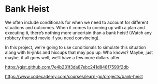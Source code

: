# Bank Heist

We often include conditionals for when we need to account for different situations and outcomes. When it comes to coming up with a plan and executing it, there’s nothing more uncertain than a bank heist! (Watch any robbery themed movie if you need convincing).

In this project, we’re going to use conditionals to simulate this situation along with hi-jinks and hiccups that may pop up. Who knows? Maybe, just maybe, if all goes well, we’ll have a few more dollars after.

<https://gist.github.com/7e4b231f3da87ebc241d848f7590f2db>

<https://www.codecademy.com/courses/learn-go/projects/bank-heist>
